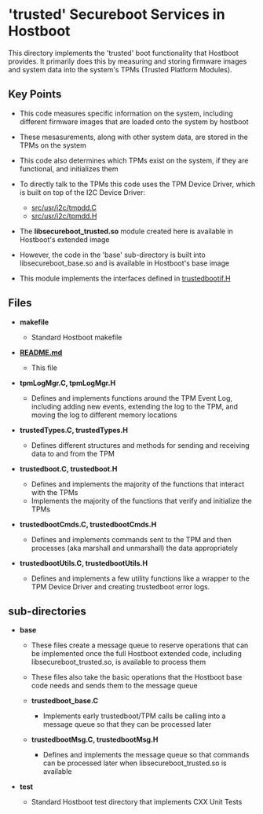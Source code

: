 # **'trusted'** Secureboot Services in Hostboot
This directory implements the 'trusted' boot functionality that Hostboot
 provides.
It primarily does this by measuring and storing firmware images and system
 data into the system's TPMs (Trusted Platform Modules).

## Key Points
* This code measures specific information on the system, including different
 firmware images that are loaded onto the system by hostboot
* These mesasurements, along with other system data, are stored in the TPMs
 on the system
* This code also determines which TPMs exist on the system, if they are
 functional, and initializes them
* To directly talk to the TPMs this code uses the TPM Device Driver, which
 is built on top of the I2C Device Driver:
  * [src/usr/i2c/tmpdd.C](../../i2c/tpmdd.C)
  * [src/usr/i2c/tpmdd.H](../../i2c/tpmdd.H)

* The **libsecureboot_trusted.so** module created here is available in
 Hostboot's extended image
* However, the code in the 'base' sub-directory is built into
 libsecureboot_base.so and is available in Hostboot's base image
* This module implements the interfaces defined in
 [trustedbootif.H](../../../include/usr/secureboot/trustedbootif.H)

## Files

* __makefile__
  * Standard Hostboot makefile

* __[README.md](./README.md)__
  * This file

* __tpmLogMgr.C, tpmLogMgr.H__
  * Defines and implements functions around the TPM Event Log, including
 adding new events, extending the log to the TPM,  and moving the log to
 different memory locations

* __trustedTypes.C, trustedTypes.H__
  * Defines different structures and methods for sending and receiving data
 to and from the TPM

* __trustedboot.C, trustedboot.H__
  * Defines and implements the majority of the functions that interact with the
 TPMs
  * Implements the majority of the functions that verify and initialize the TPMs

* __trustedbootCmds.C, trustedbootCmds.H__
  * Defines and implements commands sent to the TPM and then processes (aka
 marshall and unmarshall) the data appropriately

* __trustedbootUtils.C, trustedbootUtils.H__
  * Defines and implements a few utility functions like a wrapper to the TPM
 Device Driver and creating trustedboot error logs.


## sub-directories
* __base__
  * These files create a message queue to reserve operations that can be
 implemented once the full Hostboot extended code, including
 libsecureboot_trusted.so, is available to process them
  * These files also take the basic operations that the Hostboot base code
 needs and sends them to the message queue
  * __trustedboot_base.C__
    * Implements early trustedboot/TPM calls be calling into a message
 queue so that they can be processed later

  * __trustedbootMsg.C, trustedbootMsg.H__
    * Defines and implements the message queue so that commands can be
 processed later when libsecureboot_trusted.so is available

* __test__
  * Standard Hostboot test directory that implements CXX Unit Tests

